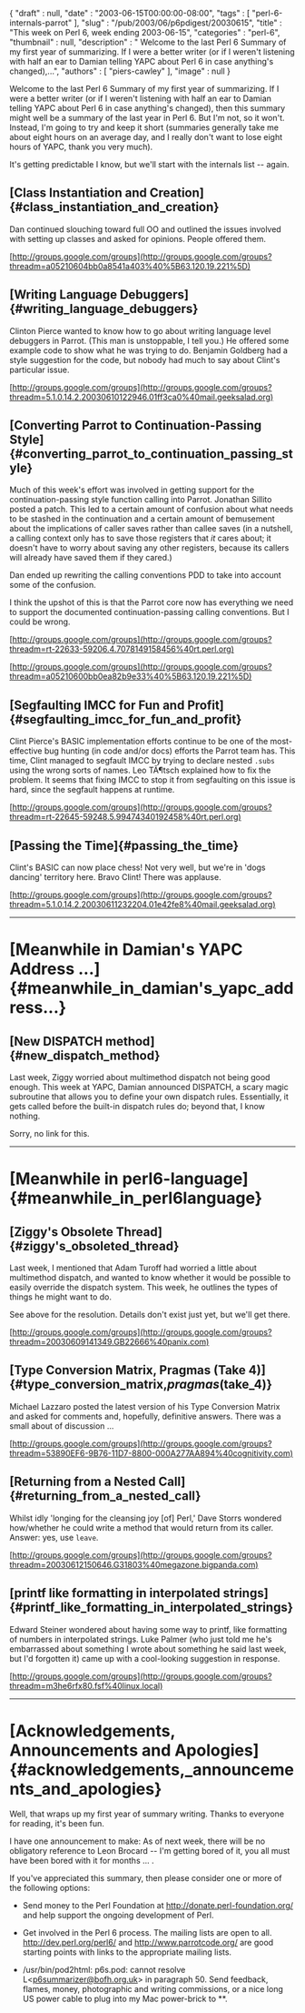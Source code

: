 {
   "draft" : null,
   "date" : "2003-06-15T00:00:00-08:00",
   "tags" : [
      "perl-6-internals-parrot"
   ],
   "slug" : "/pub/2003/06/p6pdigest/20030615",
   "title" : "This week on Perl 6, week ending 2003-06-15",
   "categories" : "perl-6",
   "thumbnail" : null,
   "description" : " Welcome to the last Perl 6 Summary of my first year of summarizing. If I were a better writer (or if I weren't listening with half an ear to Damian telling YAPC about Perl 6 in case anything's changed),...",
   "authors" : [
      "piers-cawley"
   ],
   "image" : null
}





Welcome to the last Perl 6 Summary of my first year of summarizing. If I
were a better writer (or if I weren't listening with half an ear to
Damian telling YAPC about Perl 6 in case anything's changed), then this
summary might well be a summary of the last year in Perl 6. But I'm not,
so it won't. Instead, I'm going to try and keep it short (summaries
generally take me about eight hours on an average day, and I really
don't want to lose eight hours of YAPC, thank you very much).

It's getting predictable I know, but we'll start with the internals list
-- again.

[Class Instantiation and Creation]{#class_instantiation_and_creation}
---------------------------------------------------------------------

Dan continued slouching toward full OO and outlined the issues involved
with setting up classes and asked for opinions. People offered them.

[http://groups.google.com/groups](http://groups.google.com/groups?threadm=a05210604bb0a8541a403%40%5B63.120.19.221%5D)

[Writing Language Debuggers]{#writing_language_debuggers}
---------------------------------------------------------

Clinton Pierce wanted to know how to go about writing language level
debuggers in Parrot. (This man is unstoppable, I tell you.) He offered
some example code to show what he was trying to do. Benjamin Goldberg
had a style suggestion for the code, but nobody had much to say about
Clint's particular issue.

[http://groups.google.com/groups](http://groups.google.com/groups?threadm=5.1.0.14.2.20030610122946.01ff3ca0%40mail.geeksalad.org)

[Converting Parrot to Continuation-Passing Style]{#converting_parrot_to_continuation_passing_style}
---------------------------------------------------------------------------------------------------

Much of this week's effort was involved in getting support for the
continuation-passing style function calling into Parrot. Jonathan
Sillito posted a patch. This led to a certain amount of confusion about
what needs to be stashed in the continuation and a certain amount of
bemusement about the implications of caller saves rather than callee
saves (in a nutshell, a calling context only has to save those registers
that *it* cares about; it doesn't have to worry about saving any other
registers, because its callers will already have saved them if they
cared.)

Dan ended up rewriting the calling conventions PDD to take into account
some of the confusion.

I think the upshot of this is that the Parrot core now has everything we
need to support the documented continuation-passing calling conventions.
But I could be wrong.

[http://groups.google.com/groups](http://groups.google.com/groups?threadm=rt-22633-59206.4.7078149158456%40rt.perl.org)

[http://groups.google.com/groups](http://groups.google.com/groups?threadm=a05210600bb0ea82b9e33%40%5B63.120.19.221%5D)

[Segfaulting IMCC for Fun and Profit]{#segfaulting_imcc_for_fun_and_profit}
---------------------------------------------------------------------------

Clint Pierce's BASIC implementation efforts continue to be one of the
most-effective bug hunting (in code and/or docs) efforts the Parrot team
has. This time, Clint managed to segfault IMCC by trying to declare
nested `.subs` using the wrong sorts of names. Leo TÃ¶tsch explained how
to fix the problem. It seems that fixing IMCC to stop it from
segfaulting on this issue is hard, since the segfault happens at
runtime.

[http://groups.google.com/groups](http://groups.google.com/groups?threadm=rt-22645-59248.5.99474340192458%40rt.perl.org)

[Passing the Time]{#passing_the_time}
-------------------------------------

Clint's BASIC can now place chess! Not very well, but we're in 'dogs
dancing' territory here. Bravo Clint! There was applause.

[http://groups.google.com/groups](http://groups.google.com/groups?threadm=5.1.0.14.2.20030611232204.01e42fe8%40mail.geeksalad.org)

------------------------------------------------------------------------

[Meanwhile in Damian's YAPC Address ...]{#meanwhile_in_damian's_yapc_address...}
================================================================================

[New DISPATCH method]{#new_dispatch_method}
-------------------------------------------

Last week, Ziggy worried about multimethod dispatch not being good
enough. This week at YAPC, Damian announced DISPATCH, a scary magic
subroutine that allows you to define your own dispatch rules.
Essentially, it gets called before the built-in dispatch rules do;
beyond that, I know nothing.

Sorry, no link for this.

------------------------------------------------------------------------

[Meanwhile in perl6-language]{#meanwhile_in_perl6language}
==========================================================

[Ziggy's Obsolete Thread]{#ziggy's_obsoleted_thread}
----------------------------------------------------

Last week, I mentioned that Adam Turoff had worried a little about
multimethod dispatch, and wanted to know whether it would be possible to
easily override the dispatch system. This week, he outlines the types of
things he might want to do.

See above for the resolution. Details don't exist just yet, but we'll
get there.

[http://groups.google.com/groups](http://groups.google.com/groups?threadm=20030609141349.GB22666%40panix.com)

[Type Conversion Matrix, Pragmas (Take 4)]{#type_conversion_matrix,_pragmas_(take_4)}
-------------------------------------------------------------------------------------

Michael Lazzaro posted the latest version of his Type Conversion Matrix
and asked for comments and, hopefully, definitive answers. There was a
small about of discussion ...

[http://groups.google.com/groups](http://groups.google.com/groups?threadm=53890EF6-9B76-11D7-8800-000A277AA894%40cognitivity.com)

[Returning from a Nested Call]{#returning_from_a_nested_call}
-------------------------------------------------------------

Whilst idly 'longing for the cleansing joy \[of\] Perl,' Dave Storrs
wondered how/whether he could write a method that would return from its
caller. Answer: yes, use `leave`.

[http://groups.google.com/groups](http://groups.google.com/groups?threadm=20030612150646.G31803%40megazone.bigpanda.com)

[printf like formatting in interpolated strings]{#printf_like_formatting_in_interpolated_strings}
-------------------------------------------------------------------------------------------------

Edward Steiner wondered about having some way to printf, like formatting
of numbers in interpolated strings. Luke Palmer (who just told me he's
embarrassed about something I wrote about something he said last week,
but I'd forgotten it) came up with a cool-looking suggestion in
response.

[http://groups.google.com/groups](http://groups.google.com/groups?threadm=m3he6rfx80.fsf%40linux.local)

------------------------------------------------------------------------

[Acknowledgements, Announcements and Apologies]{#acknowledgements,_announcements_and_apologies}
===============================================================================================

Well, that wraps up my first year of summary writing. Thanks to everyone
for reading, it's been fun.

I have one announcement to make: As of next week, there will be no
obligatory reference to Leon Brocard -- I'm getting bored of it, you all
must have been bored with it for months ... .

If you've appreciated this summary, then please consider one or more of
the following options:

-   Send money to the Perl Foundation at
    <http://donate.perl-foundation.org/> and help support the ongoing
    development of Perl.

-   Get involved in the Perl 6 process. The mailing lists are open to
    all. <http://dev.perl.org/perl6/> and <http://www.parrotcode.org/>
    are good starting points with links to the appropriate mailing
    lists.

-   /usr/bin/pod2html: p6s.pod: cannot resolve
    L&lt;p6summarizer@bofh.org.uk&gt; in paragraph 50. Send feedback,
    flames, money, photographic and writing commissions, or a nice long
    US power cable to plug into my Mac power-brick to **.


